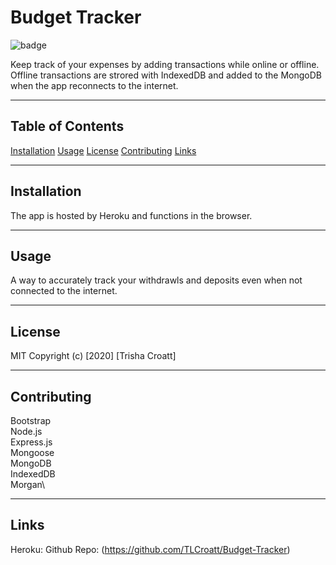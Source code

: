 # Budget Tracker
    
![badge](https://img.shields.io/badge/license-MIT-green)

Keep track of your expenses by adding transactions while online or offline. Offline transactions are strored with IndexedDB and added to the MongoDB when the app reconnects to the internet.

---

## Table of Contents
[Installation](#installation)
[Usage](#usage)
[License](#license)
[Contributing](#contributing)
[Links](#links)

---

## Installation
The app is hosted by Heroku and functions in the browser.

---

## Usage
A way to accurately track your withdrawls and deposits even when not connected to the internet.

---

## License
MIT
Copyright (c) [2020] [Trisha Croatt]

---

## Contributing
Bootstrap\
Node.js\
Express.js\
Mongoose\
MongoDB\
IndexedDB\
Morgan\

---

## Links
Heroku:
Github Repo: (https://github.com/TLCroatt/Budget-Tracker)